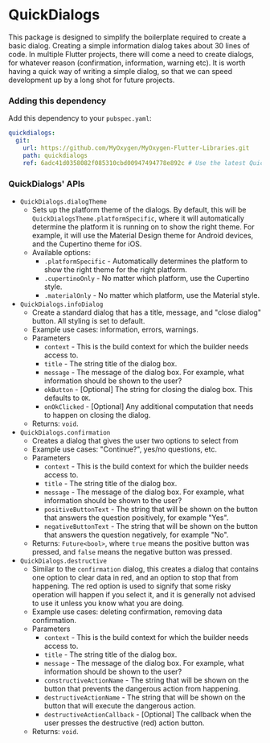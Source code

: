 # QuickDialogs

This package is designed to simplify the boilerplate required to create a basic dialog. Creating a simple information dialog takes about 30 lines of code. In multiple Flutter projects, there will come a need to create dialogs, for whatever reason (confirmation, information, warning etc). It is worth having a quick way of writing a simple dialog, so that we can speed development up by a long shot for future projects.

### Adding this dependency

Add this dependency to your `pubspec.yaml`:

```yaml
quickdialogs:
  git:
    url: https://github.com/MyOxygen/MyOxygen-Flutter-Libraries.git
    path: quickdialogs
    ref: 6adc41d0358082f085310cbd00947494778e892c # Use the latest QuickDialogs commit hash!!
```

### QuickDialogs' APIs

- `QuickDialogs.dialogTheme`
  - Sets up the platform theme of the dialogs. By default, this will be `QuickDialogsTheme.platformSpecific`, where it will automatically determine the platform it is running on to show the right theme. For example, it will use the Material Design theme for Android devices, and the Cupertino theme for iOS.
  - Available options:
    - `.platformSpecific` - Automatically determines the platform to show the right theme for the right platform.
    - `.cupertinoOnly` - No matter which platform, use the Cupertino style.
    - `.materialOnly` - No matter which platform, use the Material style.
- `QuickDialogs.infoDialog`
  - Create a standard dialog that has a title, message, and "close dialog" button. All styling is set to default.
  - Example use cases: information, errors, warnings.
  - Parameters
    - `context` - This is the build context for which the builder needs access to.
    - `title` - The string title of the dialog box.
    - `message` - The message of the dialog box. For example, what information should be shown to the user?
    - `okButton` - [Optional] The string for closing the dialog box. This defaults to `OK`.
    - `onOkClicked` - [Optional] Any additional computation that needs to happen on closing the dialog.
  - Returns: `void`. 
- `QuickDialogs.confirmation`
  - Creates a dialog that gives the user two options to select from
  - Example use cases: "Continue?", yes/no questions, etc.
  - Parameters
    - `context` - This is the build context for which the builder needs access to.
    - `title` - The string title of the dialog box.
    - `message` - The message of the dialog box. For example, what information should be shown to the user?
    - `positiveButtonText` - The string that will be shown on the button that answers the question positively, for example "Yes".
    - `negativeButtonText` - The string that will be shown on the button that answers the question negatively, for example "No".
  - Returns: `Future<bool>`, where `true` means the positive button was pressed, and `false` means the negative button was pressed.
- `QuickDialogs.destructive`
  - Similar to the `confirmation` dialog, this creates a dialog that contains one option to clear data in red, and an option to stop that from happening. The red option is used to signify that some risky operation will happen if you select it, and it is generally not advised to use it unless you know what you are doing.
  - Example use cases: deleting confirmation, removing data confirmation.
  - Parameters
    - `context` - This is the build context for which the builder needs access to.
    - `title` - The string title of the dialog box.
    - `message` - The message of the dialog box. For example, what information should be shown to the user?
    - `constructiveActionName` - The string that will be shown on the button that prevents the dangerous action from happening.
    - `destructiveActionName` - The string that will be shown on the button that will execute the dangerous action.
    - `destructiveActionCallback` - [Optional] The callback when the user presses the destructive (red) action button.
  - Returns: `void`.
